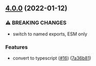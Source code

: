 ## [4.0.0](https://github.com/alanshaw/abortable-iterator/compare/v3.0.1...v4.0.0) (2022-01-12)


### ⚠ BREAKING CHANGES

* switch to named exports, ESM only

### Features

* convert to typescript ([#16](https://github.com/alanshaw/abortable-iterator/issues/16)) ([7a36b81](https://github.com/alanshaw/abortable-iterator/commit/7a36b810e3956bdd3f27f40dc4c468dd74632c3f))
